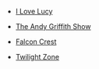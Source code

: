 
- [I Love Lucy](#moviedb/tv/shows/view/2730)

- [The Andy Griffith Show](#moviedb/tv/shows/view/106)

- [Falcon Crest](#moviedb/tv/shows/view/93)

- [Twilight Zone](#moviedb/tv/shows/view/6357)

